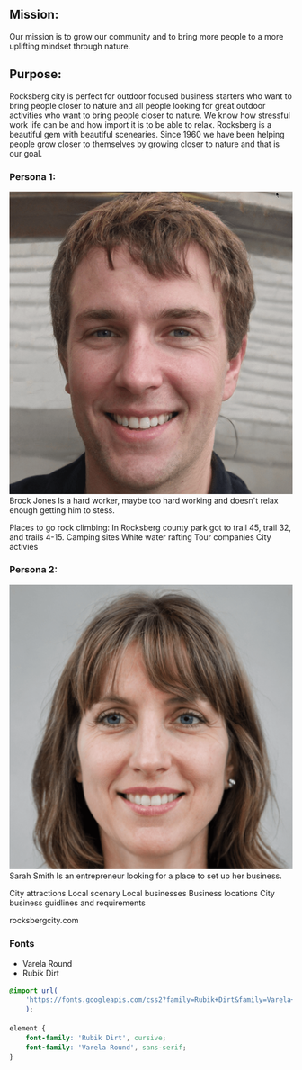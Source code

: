 ## Mission:
Our mission is to grow our community and to bring more people to a more uplifting mindset through nature.

## Purpose:
Rocksberg city is perfect for outdoor focused business starters who want to bring people closer to nature and all people looking for great outdoor activities who want to bring people closer to nature. We know how stressful work life can be and how import it is to be able to relax. Rocksberg is a beautiful gem with beautiful scenearies. Since 1960 we have been helping people grow closer to themselves by growing closer to nature and that is our goal.

### Persona 1:
![Brock Jones](./images/brockjones.png)
Brock Jones
Is a hard worker, maybe too hard working and doesn't relax enough getting him to stess.

Places to go rock climbing: In Rocksberg county park got to trail 45, trail 32, and trails 4-15.
Camping sites
White water rafting
Tour companies
City activies


### Persona 2:
![Sara Smith](./images/sarahsmith.png)
Sarah Smith
Is an entrepreneur looking for a place to set up her business.

City attractions
Local scenary
Local businesses
Business locations
City business guidlines and requirements

rocksbergcity.com


### Fonts

- Varela Round
- Rubik Dirt

```css
@import url(
    'https://fonts.googleapis.com/css2?family=Rubik+Dirt&family=Varela+Round&display=swap'
    );

element {
    font-family: 'Rubik Dirt', cursive;
    font-family: 'Varela Round', sans-serif;
}
```